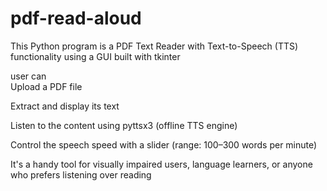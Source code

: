 # pdf-read-aloud
This Python program is a PDF Text Reader with Text-to-Speech (TTS) functionality using a GUI built with tkinter <br>

user can <br>
Upload a PDF file

Extract and display its text

Listen to the content using pyttsx3 (offline TTS engine)

Control the speech speed with a slider (range: 100–300 words per minute)


It's a handy tool for visually impaired users, language learners, or anyone who prefers listening over reading
